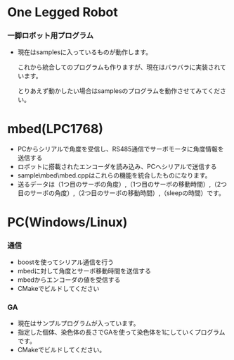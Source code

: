 One Legged Robot
================
### 一脚ロボット用プログラム

* 現在はsamplesに入っているものが動作します。

    これから統合してのプログラムも作りますが、現在はバラバラに実装されています。

    とりあえず動かしたい場合はsamplesのプログラムを動作させてみてください。


# mbed(LPC1768)
* PCからシリアルで角度を受信し、RS485通信でサーボモータに角度情報を送信する
* ロボットに搭載されたエンコーダを読み込み、PCへシリアルで送信する
* sample\mbed\mbed.cppはこれらの機能を統合したものになります。
* 送るデータは（1つ目のサーボの角度）,（1つ目のサーボの移動時間）,（2つ目のサーボの角度）,（2つ目のサーボの移動時間）,（sleepの時間）です。

# PC(Windows/Linux)
### 通信
* boostを使ってシリアル通信を行う
* mbedに対して角度とサーボ移動時間を送信する
* mbedからエンコーダの値を受信する
* CMakeでビルドしてください


### GA
* 現在はサンプルプログラムが入っています。
* 指定した個体、染色体の長さでGAを使って染色体を1にしていくプログラムです。
* CMakeでビルドしてください。
